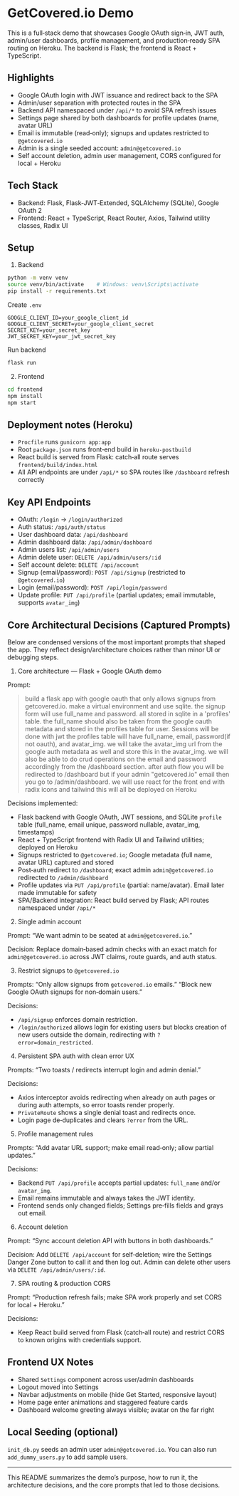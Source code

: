 # GetCovered.io Demo

This is a full‑stack demo that showcases Google OAuth sign‑in, JWT auth, admin/user dashboards, profile management, and production‑ready SPA routing on Heroku. The backend is Flask; the frontend is React + TypeScript.

## Highlights

- Google OAuth login with JWT issuance and redirect back to the SPA
- Admin/user separation with protected routes in the SPA
- Backend API namespaced under `/api/*` to avoid SPA refresh issues
- Settings page shared by both dashboards for profile updates (name, avatar URL)
- Email is immutable (read‑only); signups and updates restricted to `@getcovered.io`
- Admin is a single seeded account: `admin@getcovered.io`
- Self account deletion, admin user management, CORS configured for local + Heroku

## Tech Stack

- Backend: Flask, Flask‑JWT‑Extended, SQLAlchemy (SQLite), Google OAuth 2
- Frontend: React + TypeScript, React Router, Axios, Tailwind utility classes, Radix UI

## Setup

1) Backend
```bash
python -m venv venv
source venv/bin/activate    # Windows: venv\Scripts\activate
pip install -r requirements.txt
```

Create `.env`
```
GOOGLE_CLIENT_ID=your_google_client_id
GOOGLE_CLIENT_SECRET=your_google_client_secret
SECRET_KEY=your_secret_key
JWT_SECRET_KEY=your_jwt_secret_key
```

Run backend
```bash
flask run
```

2) Frontend
```bash
cd frontend
npm install
npm start
```

## Deployment notes (Heroku)

- `Procfile` runs `gunicorn app:app`
- Root `package.json` runs front‑end build in `heroku-postbuild`
- React build is served from Flask: catch‑all route serves `frontend/build/index.html`
- All API endpoints are under `/api/*` so SPA routes like `/dashboard` refresh correctly

## Key API Endpoints

- OAuth: `/login` → `/login/authorized`
- Auth status: `/api/auth/status`
- User dashboard data: `/api/dashboard`
- Admin dashboard data: `/api/admin/dashboard`
- Admin users list: `/api/admin/users`
- Admin delete user: `DELETE /api/admin/users/:id`
- Self account delete: `DELETE /api/account`
- Signup (email/password): `POST /api/signup` (restricted to `@getcovered.io`)
- Login (email/password): `POST /api/login/password`
- Update profile: `PUT /api/profile` (partial updates; email immutable, supports `avatar_img`)

## Core Architectural Decisions (Captured Prompts)

Below are condensed versions of the most important prompts that shaped the app. They reflect design/architecture choices rather than minor UI or debugging steps.

1) Core architecture — Flask + Google OAuth demo

Prompt:
> build a flask app with google oauth that only allows signups from getcovered.io. make a virtual environment and use sqlite. the signup form will use full_name and password. all stored in sqlite in a 'profiles' table. the full_name should also be taken from the google oauth metadata and stored in the profiles table for user. Sessions will be done with jwt the profiles table will have full_name, email, password(if not oauth), and avatar_img. we will take the avatar_img url from the google auth metadata as well and store this in the avatar_img. we will also be able to do crud operations on the email and password accordingly from the /dashboard section. after auth flow you will be redirected to /dashboard but if your admin "getcovered.io" email then you go to /admin/dashboard. we will use react for the front end with radix icons and tailwind this will all be deployed on Heroku

Decisions implemented:
- Flask backend with Google OAuth, JWT sessions, and SQLite `profile` table (full_name, email unique, password nullable, avatar_img, timestamps)
- React + TypeScript frontend with Radix UI and Tailwind utilities; deployed on Heroku
- Signups restricted to `@getcovered.io`; Google metadata (full name, avatar URL) captured and stored
- Post‑auth redirect to `/dashboard`; exact admin `admin@getcovered.io` redirected to `/admin/dashboard`
- Profile updates via `PUT /api/profile` (partial: name/avatar). Email later made immutable for safety
- SPA/Backend integration: React build served by Flask; API routes namespaced under `/api/*`

2) Single admin account

Prompt: “We want admin to be seated at `admin@getcovered.io`.”

Decision: Replace domain‑based admin checks with an exact match for `admin@getcovered.io` across JWT claims, route guards, and auth status.

3) Restrict signups to `@getcovered.io`

Prompts: “Only allow signups from `getcovered.io` emails.” “Block new Google OAuth signups for non‑domain users.”

Decisions:
- `/api/signup` enforces domain restriction.
- `/login/authorized` allows login for existing users but blocks creation of new users outside the domain, redirecting with `?error=domain_restricted`.

4) Persistent SPA auth with clean error UX

Prompts: “Two toasts / redirects interrupt login and admin denial.”

Decisions:
- Axios interceptor avoids redirecting when already on auth pages or during auth attempts, so error toasts render properly.
- `PrivateRoute` shows a single denial toast and redirects once.
- Login page de‑duplicates and clears `?error` from the URL.

5) Profile management rules

Prompts: “Add avatar URL support; make email read‑only; allow partial updates.”

Decisions:
- Backend `PUT /api/profile` accepts partial updates: `full_name` and/or `avatar_img`.
- Email remains immutable and always takes the JWT identity.
- Frontend sends only changed fields; Settings pre‑fills fields and grays out email.

6) Account deletion

Prompt: “Sync account deletion API with buttons in both dashboards.”

Decision: Add `DELETE /api/account` for self‑deletion; wire the Settings Danger Zone button to call it and then log out. Admin can delete other users via `DELETE /api/admin/users/:id`.

7) SPA routing & production CORS

Prompt: “Production refresh fails; make SPA work properly and set CORS for local + Heroku.”

Decisions:
- Keep React build served from Flask (catch‑all route) and restrict CORS to known origins with credentials support.

## Frontend UX Notes

- Shared `Settings` component across user/admin dashboards
- Logout moved into Settings
- Navbar adjustments on mobile (hide Get Started, responsive layout)
- Home page enter animations and staggered feature cards
- Dashboard welcome greeting always visible; avatar on the far right

## Local Seeding (optional)

`init_db.py` seeds an admin user `admin@getcovered.io`. You can also run `add_dummy_users.py` to add sample users.

---

This README summarizes the demo’s purpose, how to run it, the architecture decisions, and the core prompts that led to those decisions.